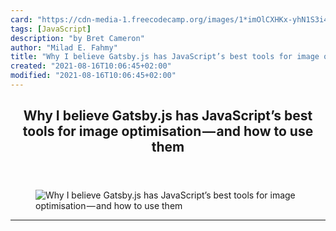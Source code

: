 ```yaml
---
card: "https://cdn-media-1.freecodecamp.org/images/1*imOlCXHKx-yhN1S3i423SQ.jpeg"
tags: [JavaScript]
description: "by Bret Cameron"
author: "Milad E. Fahmy"
title: "Why I believe Gatsby.js has JavaScript’s best tools for image optimisation — and how to use them"
created: "2021-08-16T10:06:45+02:00"
modified: "2021-08-16T10:06:45+02:00"
---
```

<div class="site-wrapper">
<main id="site-main" class="site-main outer">
<div class="inner">
<article class="post-full post tag-javascript tag-react tag-graphql tag-gatsbyjs tag-web-development ">
<header class="post-full-header">
<h1 class="post-full-title">Why I believe Gatsby.js has JavaScript’s best tools for image optimisation — and how to use them</h1>
</header>
<figure class="post-full-image">
<picture>
<source media="(max-width: 700px)" sizes="1px" srcset="data:image/gif;base64,R0lGODlhAQABAIAAAAAAAP///yH5BAEAAAAALAAAAAABAAEAAAIBRAA7 1w">
<source media="(min-width: 701px)" sizes="(max-width: 800px) 400px,
(max-width: 1170px) 700px,
1400px" srcset="https://cdn-media-1.freecodecamp.org/images/1*imOlCXHKx-yhN1S3i423SQ.jpeg 300w,
https://cdn-media-1.freecodecamp.org/images/1*imOlCXHKx-yhN1S3i423SQ.jpeg 600w,
https://cdn-media-1.freecodecamp.org/images/1*imOlCXHKx-yhN1S3i423SQ.jpeg 1000w,
https://cdn-media-1.freecodecamp.org/images/1*imOlCXHKx-yhN1S3i423SQ.jpeg 2000w">
<img onerror="this.style.display='none'" src="https://cdn-media-1.freecodecamp.org/images/1*imOlCXHKx-yhN1S3i423SQ.jpeg" alt="Why I believe Gatsby.js has JavaScript’s best tools for image optimisation — and how to use them">
</picture>
</figure>
<section class="post-full-content">
<div class="post-content medium-migrated-article">
</div>
<hr>
</section>
</article>
</div>
</main>
</div>
<!-- Google Tag Manager (noscript) -->
<!-- End Google Tag Manager (noscript) -->
